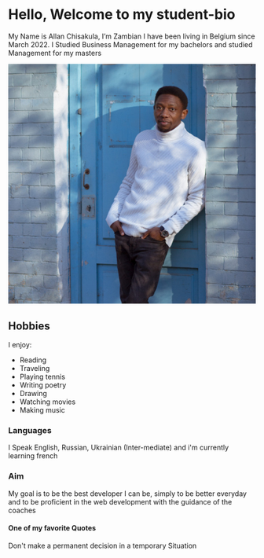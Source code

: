 # Hello, Welcome to my student-bio

My Name is Allan Chisakula, I’m Zambian I have been living in Belgium since
March 2022. I Studied Business Management for my bachelors and studied
Management for my masters

![my photo](img/IMG_0903.jpg)

## Hobbies

I enjoy:

- Reading
- Traveling
- Playing tennis
- Writing poetry
- Drawing
- Watching movies
- Making music

### Languages

I Speak English, Russian, Ukrainian (Inter-mediate) and i'm currently learning
french

### Aim

My goal is to be the best developer I can be, simply to be better everyday and
to be proficient in the web development with the guidance of the coaches

#### One of my favorite Quotes

Don't make a permanent decision in a temporary Situation
